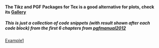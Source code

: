 #### The Tikz and PGF Packages for Tex is a good alternative for plots, check its [Gallery](http://www.texample.net/tikz/examples/all/) 

##### This is just a collection of code snippets (with result shown after each code block) from the first 6 chapters from [pgfmanual2012](http://www.texample.net/media/pgf/builds/pgfmanualCVS2012-11-04.pdf)

[Example1](ex1.png?raw=true)
